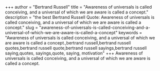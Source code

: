 +++
author = "Bertrand Russell"
title = "Awareness of universals is called conceiving, and a universal of which we are aware is called a concept."
description = "the best Bertrand Russell Quote: Awareness of universals is called conceiving, and a universal of which we are aware is called a concept."
slug = "awareness-of-universals-is-called-conceiving-and-a-universal-of-which-we-are-aware-is-called-a-concept"
keywords = "Awareness of universals is called conceiving, and a universal of which we are aware is called a concept.,bertrand russell,bertrand russell quotes,bertrand russell quote,bertrand russell sayings,bertrand russell saying,quotes, sayings,quote, saying, motivation"
+++
Awareness of universals is called conceiving, and a universal of which we are aware is called a concept.
